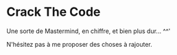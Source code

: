 # Crack The Code
Une sorte de Mastermind, en chiffre, et bien plus dur... ^^'

N'hésitez pas à me proposer des choses à rajouter.
